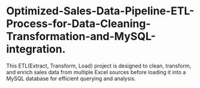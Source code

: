 # Optimized-Sales-Data-Pipeline-ETL-Process-for-Data-Cleaning-Transformation-and-MySQL-integration.
This ETL(Extract, Transform, Load) project is designed to clean, transform, and enrich sales data from multiple Excel sources before loading it into a MySQL database for efficient querying and analysis.
